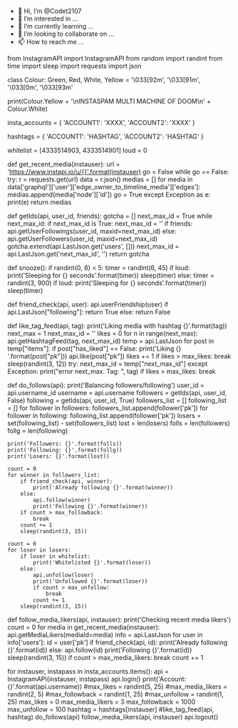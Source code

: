 - 👋 Hi, I’m @Codet2107
- 👀 I’m interested in ...
- 🌱 I’m currently learning ...
- 💞️ I’m looking to collaborate on ...
- 📫 How to reach me ...

<!---
Codet2107/Codet2107 is a ✨ special ✨ repository because its `README.md` (this file) appears on your GitHub profile.
You can click the Preview link to take a look at your changes.
--->
from InstagramAPI import InstagramAPI
from random import randint
from time import sleep
import requests
import json


class Colour:
    Green, Red, White, Yellow = '\033[92m', '\033[91m', '\033[0m', '\033[93m'


print(Colour.Yellow + '\nINSTASPAM MULTI MACHINE OF DOOM\n' + Colour.White)

insta_accounts = {
    'ACCOUNT1': 'XXXX',
    'ACCOUNT2': 'XXXX'
}

hashtags = {
    'ACCOUNT1': 'HASHTAG',
    'ACCOUNT2': 'HASHTAG'
}


whitelist = [4333514903, 4333514901]
loud = 0


def get_recent_media(instauser):
    url = 'https://www.instapi.io/u/{}'.format(instauser)
    go = False
    while go == False:
        try:
            r = requests.get(url)
            data = r.json()
            medias = []
            for media in data['graphql']['user']['edge_owner_to_timeline_media']['edges']:
                medias.append(media['node']['id'])
            go = True
        except Exception as e:
            print(e)
    return medias


def getIds(api, user_id, friends):
    gotcha = []
    next_max_id = True
    while next_max_id:
        if next_max_id is True:
            next_max_id = ''
        if friends:
            api.getUserFollowings(user_id, maxid=next_max_id)
        else:
            api.getUserFollowers(user_id, maxid=next_max_id)
        gotcha.extend(api.LastJson.get('users', []))
        next_max_id = api.LastJson.get('next_max_id', '')
    return gotcha


def snooze():
    if randint(0, 8) < 5:
        timer = randint(6, 45)
        if loud:
            print('Sleeping for {} seconds'.format(timer))
        sleep(timer)
    else:
        timer = randint(3, 900)
        if loud:
            print('Sleeping for {} seconds'.format(timer))
        sleep(timer)


def friend_check(api, user):
    api.userFriendship(user)
    if api.LastJson["following"]:
        return True
    else:
        return False


def like_tag_feed(api, tag):
    print('Liking media with hashtag {}'.format(tag))
    next_max = 1
    next_max_id = ''
    likes = 0
    for n in range(next_max):
        api.getHashtagFeed(tag, next_max_id)
        temp = api.LastJson
        for post in temp["items"]:
            if post["has_liked"] == False:
                print('Liking {} '.format(post["pk"]))
                api.like(post["pk"])
                likes += 1
                if likes > max_likes:
                    break
                sleep(randint(3, 12))
        try:
            next_max_id = temp["next_max_id"]
        except Exception:
            print("error next_max. Tag: ", tag)
        if likes > max_likes:
            break


def do_follows(api):
    print('Balancing followers/following')
    user_id = api.username_id
    username = api.username
    followers = getIds(api, user_id, False)
    following = getIds(api, user_id, True)
    followers_list = []
    following_list = []
    for follower in followers:
        followers_list.append(follower['pk'])
    for follower in following:
        following_list.append(follower['pk'])
    losers = set(following_list) - set(followers_list)
    lost = len(losers)
    folls = len(followers)
    follg = len(following)

    print('Followers: {}'.format(folls))
    print('Following: {}'.format(follg))
    print('Losers: {}'.format(lost))

    count = 0
    for winner in followers_list:
        if friend_check(api, winner):
            print('Already following {}'.format(winner))
        else:
            api.follow(winner)
            print('Following {}'.format(winner))
        if count > max_followback:
            break
        count += 1
        sleep(randint(3, 15))

    count = 0
    for loser in losers:
        if loser in whitelist:
            print('Whitelisted {}'.format(loser))
        else:
            api.unfollow(loser)
            print('Unfollowed {}'.format(loser))
            if count > max_unfollow:
                break
            count += 1
        sleep(randint(3, 15))


def follow_media_likers(api, instauser):
    print('Checking recent media likers')
    count = 0
    for media in get_recent_media(instauser):
        api.getMediaLikers(mediaId=media)
        info = api.LastJson
        for user in info['users']:
            id = user['pk']
            if friend_check(api, id):
                print('Already following {}'.format(id))
            else:
                api.follow(id)
                print('Following {}'.format(id))
            sleep(randint(3, 15))
        if count > max_media_likers:
            break
        count += 1


for instauser, instapass in insta_accounts.items():
    api = InstagramAPI(instauser, instapass)
    api.login()
    print('Account: {}'.format(api.username))
    #max_likes = randint(5, 25)
    #max_media_likers = randint(2, 5)
    #max_followback = randint(1, 25)
    #max_unfollow = randint(1, 25)
    max_likes = 0
    max_media_likers = 3
    max_followback = 1000
    max_unfollow = 100
    hashtag = hashtags[instauser]
    #like_tag_feed(api, hashtag)
    do_follows(api)
    follow_media_likers(api, instauser)
    api.logout()
